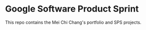 # Google Software Product Sprint

This repo contains the Mei Chi Chang's portfolio and SPS projects.

